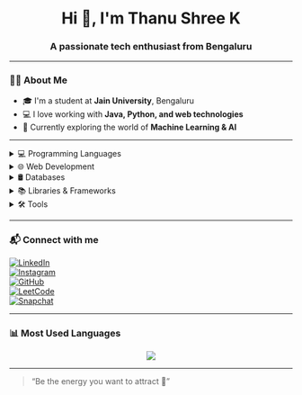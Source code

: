 <h1 align="center">Hi 👋, I'm Thanu Shree K</h1>
<h3 align="center">A passionate tech enthusiast from Bengaluru</h3>

---

### 👩‍🎓 About Me
- 🎓 I'm a student at **Jain University**, Bengaluru  
- 💻 I love working with **Java, Python, and web technologies**  
- 🚀 Currently exploring the world of **Machine Learning & AI**  

---

<details>
  <summary>💻 Programming Languages</summary>
  <br>
  <img src="https://img.shields.io/badge/Java-blue?style=for-the-badge&logo=java&logoColor=white" />
  <img src="https://img.shields.io/badge/Python-yellow?style=for-the-badge&logo=python&logoColor=black" />
  <img src="https://img.shields.io/badge/C-%2300599C?style=for-the-badge&logo=c&logoColor=white" />
</details>

<details>
  <summary>🌐 Web Development</summary>
  <br>
  <img src="https://img.shields.io/badge/HTML-orange?style=for-the-badge&logo=html5&logoColor=white" />
  <img src="https://img.shields.io/badge/CSS-blue?style=for-the-badge&logo=css3&logoColor=white" />
  <img src="https://img.shields.io/badge/JavaScript-yellow?style=for-the-badge&logo=javascript&logoColor=black" />
</details>

<details>
  <summary>🛢️ Databases</summary>
  <br>
  <img src="https://img.shields.io/badge/SQL-lightgrey?style=for-the-badge&logo=mysql&logoColor=black" />
  <img src="https://img.shields.io/badge/NoSQL-green?style=for-the-badge&logo=mongodb&logoColor=white" />
</details>

<details>
  <summary>📚 Libraries & Frameworks</summary>
  <br>
  <img src="https://img.shields.io/badge/Numpy-red?style=for-the-badge&logo=numpy&logoColor=white" />
  <img src="https://img.shields.io/badge/Pandas-black?style=for-the-badge&logo=pandas&logoColor=white" />
  <img src="https://img.shields.io/badge/TensorFlow-orange?style=for-the-badge&logo=tensorflow&logoColor=white" />
</details>

<details>
  <summary>🛠️ Tools</summary>
  <br>
  <img src="https://img.shields.io/badge/GitHub-black?style=for-the-badge&logo=github&logoColor=white" />
  <img src="https://img.shields.io/badge/VS%20Code-blue?style=for-the-badge&logo=visual-studio-code&logoColor=white" />
</details>

---

### 📬 Connect with me

[![LinkedIn](https://img.shields.io/badge/LinkedIn-blue?style=flat&logo=linkedin)](https://www.linkedin.com/in/thanushree-kumar-2a4119257)  
[![Instagram](https://img.shields.io/badge/Instagram-E4405F?style=flat&logo=instagram&logoColor=white)](https://www.instagram.com/thanushree.kumarr)  
[![GitHub](https://img.shields.io/badge/GitHub-black?style=flat&logo=github&logoColor=white)](https://github.com/thanushreekumar)  
[![LeetCode](https://img.shields.io/badge/LeetCode-FFA116?style=flat&logo=leetcode&logoColor=black)](https://leetcode.com/u/thanushreekumar/)  
[![Snapchat](https://img.shields.io/badge/Snapchat-FFFC00?style=flat&logo=snapchat&logoColor=black)](https://t.snapchat.com/q520KD82)

---

### 📊 Most Used Languages

<p align="center">
  <img src="https://github-readme-stats.vercel.app/api/top-langs/?username=thanushreekumar&layout=compact&theme=default" />
</p>

---

> “Be the energy you want to attract 🌟”

